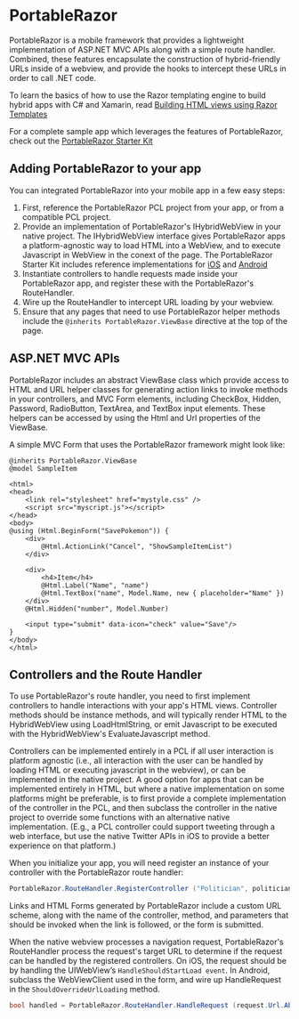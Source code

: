PortableRazor
=============

PortableRazor is a mobile framework that provides a lightweight implementation of ASP.NET MVC APIs along with a
simple route handler.  Combined, these features encapsulate the construction of hybrid-friendly URLs inside of 
a webview, and provide the hooks to intercept these URLs in order to call .NET code.

To learn the basics of how to use the Razor templating engine to build hybrid apps with C# and Xamarin, read 
[Building HTML views using Razor Templates](http://docs.xamarin.com/guides/cross-platform/advanced/razor_html_templates/)  

For a complete sample app which leverages the features of PortableRazor, check out the 
[PortableRazor Starter Kit](https://github.com/xamarin/PortableRazorStarterKit)

## Adding PortableRazor to your app
You can integrated PortableRazor into your mobile app in a few easy steps:

1. First, reference the PortableRazor PCL project from your app, or from a compatible PCL project. 
2. Provide an implementation of PortableRazor's IHybridWebView in your native project.  The IHybridWebView interface
gives PortableRazor apps a platform-agnostic way to load HTML into a WebView, and to execute Javascript in WebView in
the conext of the page.
The PortableRazor Starter Kit includes 
reference implementations for [iOS](https://github.com/xamarin/PortableRazorStarterKit/blob/master/PortableCongress/iOSCongress/HybridWebView.cs)
and [Android](https://github.com/xamarin/PortableRazorStarterKit/blob/master/PortableCongress/AndroidCongress/HybridWebView.cs)
3. Instantiate controllers to handle requests made inside your PortableRazor app, and register these with the PortableRazor's RouteHandler.  
4. Wire up the RouteHandler to intercept URL loading by your webview.
5. Ensure that any pages that need to use PortableRazor helper methods include the `@inherits PortableRazor.ViewBase` 
directive at the top of the page.  

## ASP.NET MVC APIs
PortableRazor includes an abstract ViewBase class which provide access to HTML and URL helper classes for generating
action links to invoke methods in your controllers, and MVC Form elements, including CheckBox, Hidden, Password, RadioButton, TextArea, and TextBox
input elements.  These helpers can be accessed by using the Html and Url properties of the ViewBase.  

A simple MVC Form that uses the PortableRazor framework might look like:
```
@inherits PortableRazor.ViewBase
@model SampleItem

<html>
<head>
	<link rel="stylesheet" href="mystyle.css" />
	<script src="myscript.js"></script>
</head>
<body>
@using (Html.BeginForm("SavePokemon")) {
	<div>
    	@Html.ActionLink("Cancel", "ShowSampleItemList")
    </div>

	<div>
		<h4>Item</h4>
	    @Html.Label("Name", "name")
		@Html.TextBox("name", Model.Name, new { placeholder="Name" })
	</div>
	@Html.Hidden("number", Model.Number)
	    
	<input type="submit" data-icon="check" value="Save"/>
}
</body>
</html>
```

## Controllers and the Route Handler
To use PortableRazor's route handler, you need to first implement controllers to handle interactions with your app's HTML views.  Controller methods 
should be instance methods, and will typically render HTML to the HybridWebView using LoadHtmlString, or emit Javascript to be executed with the 
HybridWebView's EvaluateJavascript method.  

Controllers can be implemented entirely in a PCL if all user interaction is platform agnostic (i.e., all interaction with the user can be handled 
by loading HTML or executing javascript in the webview), or can be implemented in the native project.  A good option for apps that can be implemented 
entirely in HTML, but where a native implementation on some platforms might be preferable, is to first provide a complete implementation of the 
controller in the PCL, and then subclass the controller in the native project to override some functions with an alternative native implementation.
(E.g., a PCL controller could support tweeting through a web interface, but use the native Twitter APIs in iOS to provide a better experience on 
that platform.)

When you initialize your app, you will need register an instance of your controller with the PortableRazor route handler:
```csharp
PortableRazor.RouteHandler.RegisterController ("Politician", politicianController);
```

Links and HTML Forms generated by PortableRazor include a custom URL scheme, along with the name of the controller, method, and parameters that
should be invoked when the link is followed, or the form is submitted.

When the native webview processes a navigation request, PortableRazor's RouteHandler process the request's target URL to determine if the request 
can be handled by the registered controllers.  On iOS, the request should be  by handling the UIWebView’s `HandleShouldStartLoad event`.  In Android, 
subclass the WebViewClient used in the form, and wire up HandleRequest in the `ShouldOverrideUrlLoading` method.  
```csharp
bool handled = PortableRazor.RouteHandler.HandleRequest (request.Url.AbsoluteString);
```
